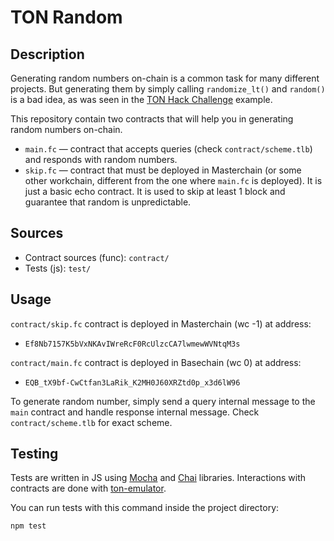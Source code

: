 # TON Random

## Description

Generating random numbers on-chain is a common task for many different projects. But generating them by simply calling `randomize_lt()` and `random()` is a bad idea, as was seen in the [TON Hack Challenge](https://ton.org/docs/develop/smart-contracts/security/ton-hack-challenge-1#4-lottery) example.

This repository contain two contracts that will help you in generating random numbers on-chain.

 * `main.fc` — contract that accepts queries (check `contract/scheme.tlb`) and responds with random numbers.
 * `skip.fc` — contract that must be deployed in Masterchain (or some other workchain, different from the one where `main.fc` is deployed). It is just a basic echo contract. It is used to skip at least 1 block and guarantee that random is unpredictable.

## Sources

 * Contract sources (func): `contract/`
 * Tests (js): `test/`

## Usage

`contract/skip.fc` contract is deployed in Masterchain (wc -1) at address:
 * `Ef8Nb7157K5bVxNKAvIWreRcF0RcUlzcCA7lwmewWVNtqM3s`

`contract/main.fc` contract is deployed in Basechain (wc 0) at address:
 * `EQB_tX9bf-CwCtfan3LaRik_K2MH0J60XRZtd0p_x3d6lW96`

To generate random number, simply send a query internal message to the `main` contract and handle response internal message.
Check `contract/scheme.tlb` for exact scheme.

## Testing

Tests are written in JS using [Mocha](https://mochajs.org/) and [Chai](https://www.chaijs.com/) libraries. Interactions with contracts are done with [ton-emulator](https://github.com/ton-community/ton-emulator).

You can run tests with this command inside the project directory:

`npm test`
